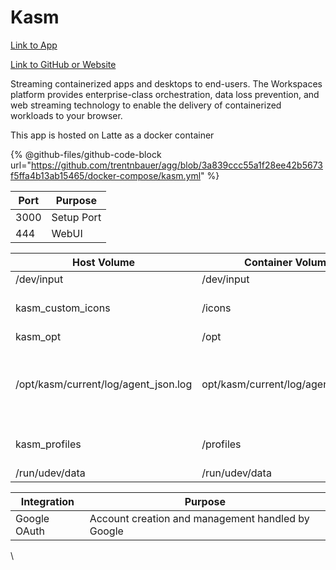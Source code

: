 # Kasm

[Link to App](https://kasm.xfgn.dev)

[Link to GitHub or Website](https://kasmweb.com/)

Streaming containerized apps and desktops to end-users. The Workspaces platform provides enterprise-class orchestration, data loss prevention, and web streaming technology to enable the delivery of containerized workloads to your browser.

This app is hosted on Latte as a docker container

{% @github-files/github-code-block url="https://github.com/trentnbauer/agg/blob/3a839ccc55a1f28ee42b5673f5ffa4b13ab15465/docker-compose/kasm.yml" %}

| Port | Purpose    |
| ---- | ---------- |
| 3000 | Setup Port |
| 444  | WebUI      |

| Host Volume                           | Container Volume                     | Purpose                                      |
| ------------------------------------- | ------------------------------------ | -------------------------------------------- |
| /dev/input                            | /dev/input                           |                                              |
| kasm\_custom\_icons                   | /icons                               | Upload custom Icons                          |
| kasm\_opt                             | /opt                                 | Config                                       |
| /opt/kasm/current/log/agent\_json.log | opt/kasm/current/log/agent\_json.log | Exports sign-in logs for Crowdsec to monitor |
| kasm\_profiles                        | /profiles                            | Persistent profiles data                     |
| /run/udev/data                        | /run/udev/data                       |                                              |

| Integration  | Purpose                                           |
| ------------ | ------------------------------------------------- |
| Google OAuth | Account creation and management handled by Google |

\
